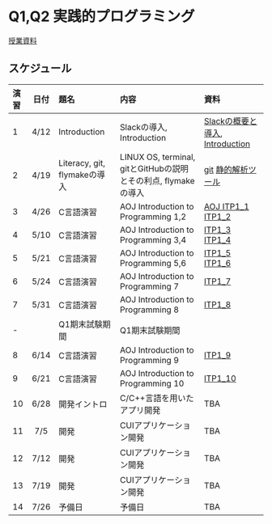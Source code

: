 # Q1,Q2 実践的プログラミング

[授業資料](https://sccp2018.github.io "授業資料")

## スケジュール

|演習 |日付   |題名                  |内容                             |資料     |
|:---|:-----:|:--------------------|:-------------------------------|:---------|
|1   |4/12   | Introduction        | Slackの導入, Introduction | [Slackの概要と導入](https://github.com/tspider0176/slack-tutorial-for-SCCP/blob/master/memo.md), [Introduction](https://hackmd.io/s/SyY-NCesg#)  |
|2   |4/19  | Literacy, git, flymakeの導入      |  LINUX OS, terminal, gitとGitHubの説明とその利点, flymakeの導入 | [git](https://romtin.gitbooks.io/gittutorial-for-sccp2016/content/) [静的解析ツール](https://github.com/SCCP2018/static-code-analysis-intro/blob/master/doc.md) |
|3   |4/26  | C言語演習  |    AOJ Introduction to Programming 1,2    | [AOJ ITP1_1](https://onlinejudge.u-aizu.ac.jp/#/courses/lesson/2/ITP1/1) [ITP1_2](https://onlinejudge.u-aizu.ac.jp/#/courses/lesson/2/ITP1/2)|
|4   |5/10  | C言語演習                  | AOJ Introduction to Programming 3,4         |  [ITP1_3](https://onlinejudge.u-aizu.ac.jp/#/courses/lesson/2/ITP1/3) [ITP1_4](https://onlinejudge.u-aizu.ac.jp/#/courses/lesson/2/ITP1/4)    |
|5   |5/21  | C言語演習            | AOJ Introduction to Programming 5,6     |   [ITP1_5](https://onlinejudge.u-aizu.ac.jp/#/courses/lesson/2/ITP1/5) [ITP1_6](https://onlinejudge.u-aizu.ac.jp/#/courses/lesson/2/ITP1/6)       |
|6   |5/24  | C言語演習            | AOJ Introduction to Programming 7      | [ITP1_7](https://onlinejudge.u-aizu.ac.jp/#/courses/lesson/2/ITP1/7) |
|7   |5/31  | C言語演習            | AOJ Introduction to Programming 8           | [ITP1_8](https://onlinejudge.u-aizu.ac.jp/#/courses/lesson/2/ITP1/8) |
|-   |      | Q1期末試験期間 | Q1期末試験期間 |
|8   |6/14  | C言語演習            | AOJ Introduction to Programming 9 | [ITP1_9](https://onlinejudge.u-aizu.ac.jp/#/courses/lesson/2/ITP1/9) |
|9   |6/21  | C言語演習            | AOJ Introduction to Programming 10 | [ITP1_10](https://onlinejudge.u-aizu.ac.jp/#/courses/lesson/2/ITP1/10) |
|10  |6/28  | 開発イントロ            | C/C++言語を用いたアプリ開発 | TBA |
|11  |7/5   | 開発                 | CUIアプリケーション開発 |TBA|
|12  |7/12  | 開発                 | CUIアプリケーション開発 |TBA|
|13  |7/19  | 開発                 | CUIアプリケーション開発 |TBA|
|14  |7/26  | 予備日               | 予備日 |TBA|
